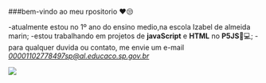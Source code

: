 ###bem-vindo ao meu rpositorio ❤😒

-atualmente estou no 1º ano do ensino medio,na escola Izabel de almeida marin;
-estou trabalhando em projetos de **javaScript** e **HTML** no **P5JS**👾💻;
-para qualquer duvida ou contato, me envie um e-mail *00001102778497sp@al.educaco.sp.gov.br*

![](https://media1.tenor.com/m/-qBsG1HwR4oAAAAC/cat-dance-dancing-cat.gif)
